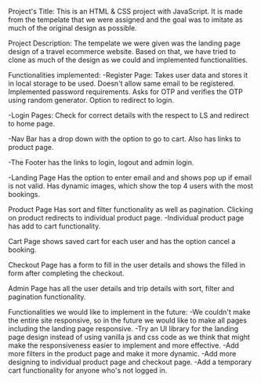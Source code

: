 Project's Title: This is an HTML & CSS project with JavaScript. It is made from the tempelate that we were assigned and the goal was to imitate as much of the original design as possible.

Project Description: The tempelate we were given was the landing page design of a travel ecommerce website. Based on that, we have tried to clone as much of the design as we could and implemented functionalities.

Functionalities implemented: -Register Page: Takes user data and stores it in local storage to be used. Doesn't allow same email to be registered. Implemented password requirements. Asks for OTP and verifies the OTP using random generator. Option to redirect to login.

-Login Pages: Check for correct details with the respect to LS and redirect to home page.

-Nav Bar has a drop down with the option to go to cart. Also has links to product page. 

-The Footer has the links to login, logout and admin login.

-Landing Page
Has the option to enter email and and shows pop up if email is not valid. Has dynamic images, which show the top 4 users with the most bookings.

Product Page Has sort and filter functionality as well as pagination. Clicking on product redirects to individual product page.
-Individual product page has add to cart functionality.

Cart Page shows saved cart for each user and has the option cancel a booking.

Checkout Page has a form to fill in the user details and shows the filled in form after completing the checkout.

Admin Page has all the user details and trip details with sort, filter and pagination functionality.

Functionalities we would like to implement in the future: 
-We couldn't make the entire site responsive, so in the future we would like to make all pages including the landing page responsive.
-Try an UI library for the landing page design instead of using vanilla js and css code as we think that might make the responsiveness easier to implement and more effective.
-Add more filters in the product page and make it more dynamic.
-Add more designing to individual product page and checkout page.
-Add a temporary cart functionality for anyone who's not logged in.
